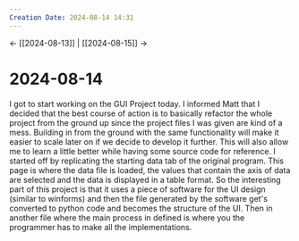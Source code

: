 ```yaml
---
Creation Date: 2024-08-14 14:31
---
```


<- [[2024-08-13]] | [[2024-08-15]]  ->

# 2024-08-14
I got to start working on the GUI Project today. I informed Matt that I decided that the best course of action is to basically refactor the whole project from the ground up since the project files I was given are kind of a mess. Building in from the ground with the same functionality will make it easier to scale later on if we decide to develop it further.  This will also allow me to learn a little better while having some source code for reference. I started off by replicating the starting data tab of the original program. This page is where the data file is loaded, the values that contain the axis of data are selected and the data is displayed in a table format. So the interesting part of this project is that it uses a piece of software for the UI design (similar to winforms) and then the file generated by the software get's converted to python code and becomes the structure of the UI. Then in another file where the main process in defined is where you the programmer has to make all the implementations. 